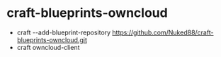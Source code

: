 # craft-blueprints-owncloud
* craft --add-blueprint-repository https://github.com/Nuked88/craft-blueprints-owncloud.git
* craft owncloud-client
